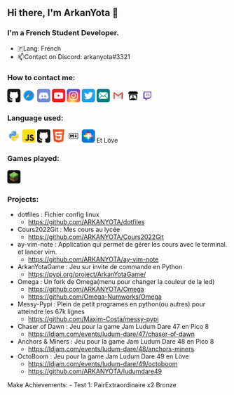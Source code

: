 ## Hi there, I'm ArkanYota 👋

### I'm a French Student Developer. 
- 🇫Lang: French
- 📫Contact on Discord: arkanyota#3321

### How to contact me: 

[<img src="Images/github.svg" alt="drawing" width="30px"/>](http://github.com/ARKANYOTA/)
[<img src="Images/safari.svg" alt="drawing" width="30px"/>](http://arkan-yota.github.io/)
<img src="Images/discord.svg" alt="drawing" width="30px"/>
[<img src="Images/youtube.svg" alt="drawing" width="30px"/>](https://www.youtube.com/channel/UC44p7IFHS8WK7CF3zSv38QA/)
[<img src="Images/instagram.svg" alt="drawing" width="30px"/>](http://www.instagram.com/arkanyota/)
[<img src="Images/twitter.svg" alt="drawing" width="30px"/>](https://twitter.com/arkanyota/)
[<img src="Images/email.svg" alt="drawing" width="30px"/>](mailto:arkanyota@icloud.com)
[<img src="Images/gmail.svg" alt="drawing" width="30px"/>](mailto:lesarktime@gmail.com)
[<img src="Images/itch_io.svg" alt="drawing" width="30px"/>](https://arkanyota.itch.io/)
[<img src="Images/twitch.svg" alt="drawing" width="30px"/>](https://www.twitch.tv/arkanyota)

### Language used: 
<img src="Images/python.svg" alt="drawing" width="30px"/> <img src="Images/javascript.svg" alt="drawing" width="30px"/> <img src="Images/github.svg" alt="drawing" width="30px"/> <img src="Images/html5.svg" alt="drawing" width="30px"/> <img src="Images/markdown.svg" alt="drawing" width="30px"/> <img src="Images/pico8.2.svg" alt="drawing" width="30px"/>
Et Löve

### Games played:
<img src="Images/minecraft.svg" alt="drawing" width="30px"/>

### Projects:
- dotfiles : Fichier config linux
  - https://github.com/ARKANYOTA/dotfiles
- Cours2022Git : Mes cours au lycée
  - https://github.com/ARKANYOTA/Cours2022Git
- ay-vim-note : Application qui permet de gérer les cours avec le terminal. et lancer vim.
  - https://github.com/ARKANYOTA/ay-vim-note
- ArkanYotaGame : Jeu sur invite de commande en Python
  - https://pypi.org/project/ArkanYotaGame/
- Omega : Un fork de Omega(menu pour changer la couleur de la led)
  - https://github.com/ARKANYOTA/Omega
  - https://github.com/Omega-Numworks/Omega
- Messy-Pypi : Plein de petit programes en python(ou autres) pour atteindre les 67k lignes
  - https://github.com/Maxim-Costa/messy-pypi
- Chaser of Dawn : Jeu pour la game Jam Ludum Dare 47 en Pico 8
  - https://ldjam.com/events/ludum-dare/47/chaser-of-dawn
- Anchors & Miners : Jeu pour la game Jam Ludum Dare 48 en Pico 8
  - https://ldjam.com/events/ludum-dare/48/anchors-miners
- OctoBoom : Jeu pour la game Jam Ludum Dare 49 en Löve
  - https://ldjam.com/events/ludum-dare/49/octoboom
  - https://github.com/ARKANYOTA/ludumdare49

Make Achievements:
    - Test 1: PairExtraordinaire x2 Bronze
